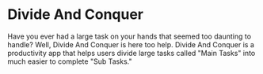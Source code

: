 # Divide And Conquer

Have you ever had a large task on your hands that seemed too daunting to handle? Well, Divide And Conquer is here too help. Divide And Conquer is a productivity app that helps users divide large tasks called "Main Tasks" into much easier to complete "Sub Tasks."
